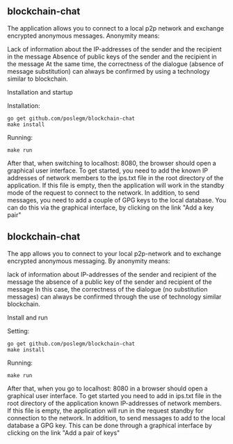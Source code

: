 ## blockchain-chat

The application allows you to connect to a local p2p network and exchange encrypted anonymous messages. Anonymity means:

Lack of information about the IP-addresses of the sender and the recipient in the message
Absence of public keys of the sender and the recipient in the message
At the same time, the correctness of the dialogue (absence of message substitution) can always be confirmed by using a technology similar to blockchain.

Installation and startup

Installation:

```
go get github.com/poslegm/blockchain-chat
make install
```

Running:

```
make run
```

After that, when switching to localhost: 8080, the browser should open a graphical user interface.
To get started, you need to add the known IP addresses of network members to the ips.txt file in the root directory of the application. If this file is empty, then the application will work in the standby mode of the request to connect to the network.
In addition, to send messages, you need to add a couple of GPG keys to the local database. You can do this via the graphical interface, by clicking on the link "Add a key pair"


## blockchain-chat

The app allows you to connect to your local p2p-network and to exchange encrypted anonymous messaging. By anonymity means:

lack of information about IP-addresses of the sender and recipient of the message
the absence of a public key of the sender and recipient of the message
In this case, the correctness of the dialogue (no substitution messages) can always be confirmed through the use of technology similar blockchain.

Install and run

Setting:

```
go get github.com/poslegm/blockchain-chat
make install
```

Running:

```
make run
```

After that, when you go to localhost: 8080 in a browser should open a graphical user interface. 
To get started you need to add in ips.txt file in the root directory of the application known IP-addresses of network members. If this file is empty, the application will run in the request standby for connection to the network. 
In addition, to send messages to add to the local database a GPG key. This can be done through a graphical interface by clicking on the link "Add a pair of keys"

